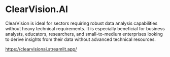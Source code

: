 # ClearVision.AI
ClearVision is ideal for sectors requiring robust data analysis capabilities without heavy technical requirements. It is especially beneficial for business analysts, educators, researchers, and small-to-medium enterprises looking to derive insights from their data without advanced technical resources.

https://clearvisionai.streamlit.app/
